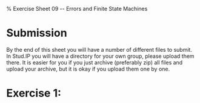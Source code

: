 % Exercise Sheet 09 -- Errors and Finite State Machines

# Submission

By the end of this sheet you will have a number of different files to submit.
In Stud.IP you will have a directory for your own group, please upload them
there. It is easier for you if you just archive (preferably zip) all files and
upload your archive, but it is okay if you upload them one by one.


# Exercise 1:
